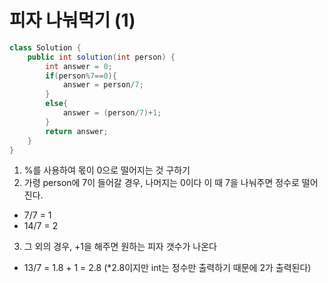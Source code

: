 # 피자 나눠먹기 (1)

```java
class Solution {
    public int solution(int person) {
        int answer = 0;
        if(person%7==0){
            answer = person/7;
        }
        else{
            answer = (person/7)+1;
        }
        return answer;
    }
}
```
1. %를 사용하여 몫이 0으로 떨어지는 것 구하기
2. 가령 person에 7이 들어갈 경우, 나머지는 0이다 이 때 7을 나눠주면 정수로 떨어진다. 
- 7/7 = 1 
- 14/7 = 2
3. 그 외의 경우, +1을 해주면 원하는 피자 갯수가 나온다
- 13/7 = 1.8 + 1 = 2.8 (*2.8이지만  int는 정수만 출력하기 때문에 2가 출력된다)